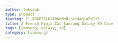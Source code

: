 ```yaml
---
author: tokodab
type: product
featimg: 1i-B9XB75LKJlb9dMsRtbct44gjWPXIzS
title: A French Ninja Cat Samsung Galaxy S9 Case
tags: [samsung, galaxy, s9]
category: [samsung]
---
```


